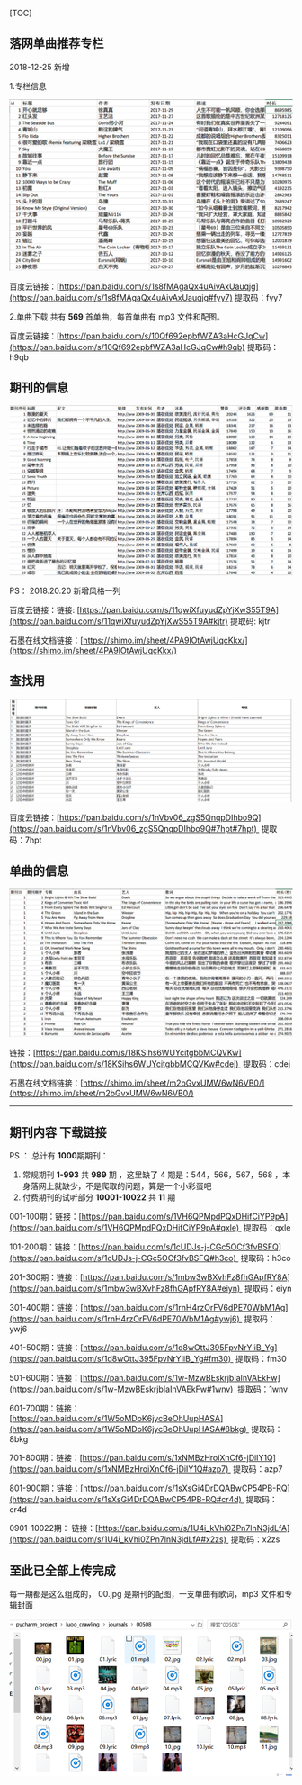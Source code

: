 [TOC]

## 落网单曲推荐专栏

2018-12-25 新增

1.专栏信息
<div align="center"><img src="img/luoo_1.png" height="" /></div>

百度云链接：[https://pan.baidu.com/s/1s8fMAgaQx4uAivAxUauqjg](https://pan.baidu.com/s/1s8fMAgaQx4uAivAxUauqjg#fyy7) 提取码：fyy7

2.单曲下载
共有 **569** 首单曲，每首单曲有 mp3 文件和配图。

百度云链接：[https://pan.baidu.com/s/10Qf692epbfWZA3aHcGJqCw](https://pan.baidu.com/s/10Qf692epbfWZA3aHcGJqCw#h9qb) 提取码：h9qb

## **期刊的信息**

<div align="center"><img src="img/luoo_2.png" height="" /></div>

PS： 2018.20.20 新增风格一列

百度云链接：链接: [https://pan.baidu.com/s/11qwiXfuyudZpYjXwS55T9A](https://pan.baidu.com/s/11qwiXfuyudZpYjXwS55T9A#kjtr) 提取码: kjtr

石墨在线文档链接：[https://shimo.im/sheet/4PA9lOtAwjUqcKkx/](https://shimo.im/sheet/4PA9lOtAwjUqcKkx/)

## **查找用**

<div align="center"><img src="img/luoo_3.png" height="" /></div>

百度云链接：[https://pan.baidu.com/s/1nVbv06_zgS5QnqpDIhbo9Q](https://pan.baidu.com/s/1nVbv06_zgS5QnqpDIhbo9Q#7hpt#7hpt)  提取码：7hpt

## **单曲的信息**

<div align="center"><img src="img/luoo_4.png" height="" /></div>

链接：[https://pan.baidu.com/s/18KSihs6WUYcitgbbMCQVKw](https://pan.baidu.com/s/18KSihs6WUYcitgbbMCQVKw#cdej)  提取码：cdej

石墨在线文档链接：[https://shimo.im/sheet/m2bGvxUMW6wN6VB0/](https://shimo.im/sheet/m2bGvxUMW6wN6VB0/)

------

## **期刊内容 下载链接**

PS ： 总计有 **1000**期期刊：

1. 常规期刊 **1-993** 共 **989** 期 ，这里缺了 4 期是：544，566，567，568 ，本身落网上就缺少，不是爬取的问题，算是一个小彩蛋吧
2. 付费期刊的试听部分 **10001-10022** 共 **11** 期

001-100期：链接：[https://pan.baidu.com/s/1VH6QPMpdPQxDHifCiYP9pA](https://pan.baidu.com/s/1VH6QPMpdPQxDHifCiYP9pA#qxle)  提取码：qxle

101-200期：链接：[https://pan.baidu.com/s/1cUDJs-j-CGc5OCf3fvBSFQ](https://pan.baidu.com/s/1cUDJs-j-CGc5OCf3fvBSFQ#h3co)  提取码：h3co

201-300期：链接：[https://pan.baidu.com/s/1mbw3wBXvhFz8fhGApfRY8A](https://pan.baidu.com/s/1mbw3wBXvhFz8fhGApfRY8A#eiyn)  提取码：eiyn

301-400期：链接：[https://pan.baidu.com/s/1rnH4rzOrFV6dPE70WbM1Ag](https://pan.baidu.com/s/1rnH4rzOrFV6dPE70WbM1Ag#ywj6)   提取码：ywj6

401-500期：链接：[https://pan.baidu.com/s/1d8wOttJ395FpvNrYIiB_Yg](https://pan.baidu.com/s/1d8wOttJ395FpvNrYIiB_Yg#fm30)   提取码：fm30

501-600期：链接：[https://pan.baidu.com/s/1w-MzwBEskrjbIaInVAEkFw](https://pan.baidu.com/s/1w-MzwBEskrjbIaInVAEkFw#1wnv)  提取码：1wnv

601-700期：链接：[https://pan.baidu.com/s/1W5oMDoK6jycBeOhUupHASA](https://pan.baidu.com/s/1W5oMDoK6jycBeOhUupHASA#8bkg)  提取码：8bkg

701-800期：链接：[https://pan.baidu.com/s/1xNMBzHroiXnCf6-jDiIY1Q](https://pan.baidu.com/s/1xNMBzHroiXnCf6-jDiIY1Q#azp7)   提取码：azp7

801-900期：链接：[https://pan.baidu.com/s/1sXsGi4DrDQABwCP54PB-RQ](https://pan.baidu.com/s/1sXsGi4DrDQABwCP54PB-RQ#cr4d)  提取码：cr4d

0901-10022期： 链接：[https://pan.baidu.com/s/1U4i_kVhi0ZPn7lnN3jdLfA](https://pan.baidu.com/s/1U4i_kVhi0ZPn7lnN3jdLfA#x2zs)  提取码：x2zs

## 至此已全部上传完成

每一期都是这么组成的， 00.jpg 是期刊的配图，一支单曲有歌词，mp3 文件和专辑封面
<div align="center"><img src="img/luoo_5.png" height="" /></div>
